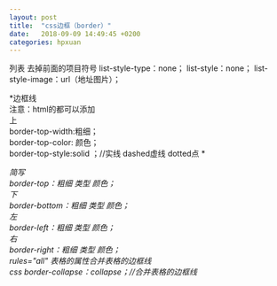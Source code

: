 ```yaml
---
layout: post
title:  "css边框（border）"
date:   2018-09-09 14:49:45 +0200
categories: hpxuan
---
```


列表
去掉前面的项目符号
list-style-type：none；
list-style：none；
list-style-image：url（地址图片）；


*边框线  
注意：html的都可以添加  
上  
border-top-width:粗细；  
border-top-color: 颜色；  
border-top-style:solid ；//实线 dashed虚线 dotted点 *
 
*简写  
border-top：粗细 类型 颜色；  
下  
border-bottom：粗细 类型 颜色；  
左  
border-left：粗细 类型 颜色；   
右  
border-right：粗细 类型 颜色；  
rules="all" 表格<table>的属性合并表格的边框线  
css  border-collapse：collapse；//合并表格的边框线*  
